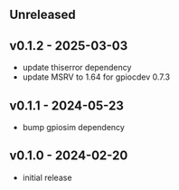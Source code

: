 <a name="unreleased"></a>

## Unreleased

<a name="v0.1.2"></a>

## v0.1.2 - 2025-03-03

- update thiserror dependency
- update MSRV to 1.64 for gpiocdev 0.7.3

<a name="v0.1.1"></a>

## v0.1.1 - 2024-05-23

- bump gpiosim dependency

<a name="v0.1.0"></a>

## v0.1.0 - 2024-02-20

 - initial release
